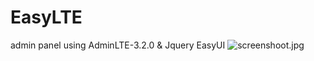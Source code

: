 # EasyLTE

admin panel using AdminLTE-3.2.0 & Jquery EasyUI
 ![screenshoot.jpg](https://github.com/azilin/easylte/blob/5e67c18ef16b62c416db200015b4a598c17fe42c/screenshoot.jpg)
